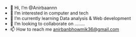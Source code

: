 - 👋 Hi, I’m @Anirbaannn
- 👀 I’m interested in computer and tech
- 🌱 I’m currently learning Data analysis & Web development
- 💞️ I’m looking to collaborate on ........
- 📫 How to reach me anirbanbhowmik36@gmail.com

<!---
Anirbaannn/Anirbaannn is a ✨ special ✨ repository because its `README.md` (this file) appears on your GitHub profile.
You can click the Preview link to take a look at your changes.
--->
